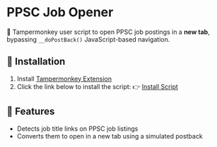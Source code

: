 # PPSC Job Opener

📄 Tampermonkey user script to open PPSC job postings in a **new tab**, bypassing `__doPostBack()` JavaScript-based navigation.

## 🚀 Installation

1. Install [Tampermonkey Extension](https://www.tampermonkey.net/)
2. Click the link below to install the script:
   👉 [Install Script](https://raw.githubusercontent.com/hamzaharoon1314/PPSC-Job-Opener/main/ppsc-job-opener.user.js)

## 🔧 Features

- Detects job title links on PPSC job listings
- Converts them to open in a new tab using a simulated postback
